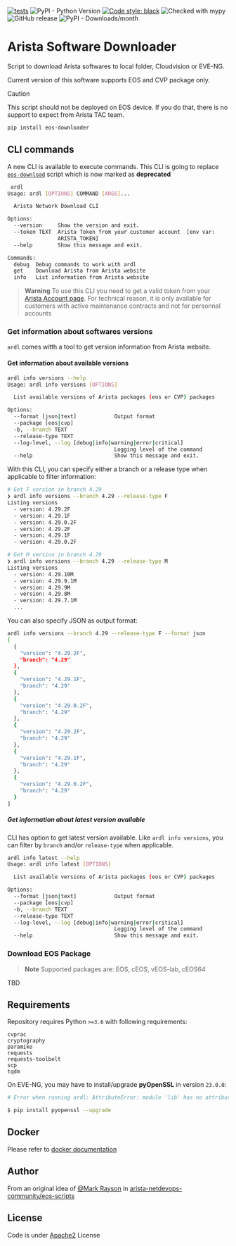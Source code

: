 [![tests](https://github.com/titom73/eos-downloader/actions/workflows/pr-management.yml/badge.svg?event=push)](https://github.com/titom73/eos-downloader/actions/workflows/pr-management.yml)
![PyPI - Python Version](https://img.shields.io/pypi/pyversions/eos-downloader)
[![Code style: black](https://img.shields.io/badge/code%20style-black-000000.svg)](https://github.com/psf/black)
![Checked with mypy](http://www.mypy-lang.org/static/mypy_badge.svg)
![GitHub release](https://img.shields.io/github/v/release/titom73/arista-downloader)
![PyPI - Downloads/month](https://img.shields.io/pypi/dm/eos-downloader)

<!--
[![pre-commit](https://img.shields.io/badge/pre--commit-enabled-brightgreen?logo=pre-commit&logoColor=white)](https://github.com/pre-commit/pre-commit)
!-->

# Arista Software Downloader

Script to download Arista softwares to local folder, Cloudvision or EVE-NG.

Current version of this software supports EOS and CVP package only.

> [!CAUTION]
> This script should not be deployed on EOS device. If you do that, there is no support to expect from Arista TAC team.


```bash
pip install eos-downloader
```

## CLI commands

A new CLI is available to execute commands. This CLI is going to replace [`eos-download`](./bin/README.md) script which is now marked as __deprecated__

```bash
 ardl
Usage: ardl [OPTIONS] COMMAND [ARGS]...

  Arista Network Download CLI

Options:
  --version     Show the version and exit.
  --token TEXT  Arista Token from your customer account  [env var:
                ARISTA_TOKEN]
  --help        Show this message and exit.

Commands:
  debug  Debug commands to work with ardl
  get    Download Arista from Arista website
  info   List information from Arista website
```

> **Warning**
> To use this CLI you need to get a valid token from your [Arista Account page](https://www.arista.com/en/users/profile).
> For technical reason, it is only available for customers with active maintenance contracts and not for personnal accounts

### Get information about softwares versions

`ardl` comes witth a tool to get version information from Arista website.

#### Get information about available versions

```bash
ardl info versions --help
Usage: ardl info versions [OPTIONS]

  List available versions of Arista packages (eos or CVP) packages

Options:
  --format [json|text]            Output format
  --package [eos|cvp]
  -b, --branch TEXT
  --release-type TEXT
  --log-level, --log [debug|info|warning|error|critical]
                                  Logging level of the command
  --help                          Show this message and exit.
```

With this CLI, you can specify either a branch or a release type when applicable to filter information:

```bash
# Get F version in branch 4.29
❯ ardl info versions --branch 4.29 --release-type F
Listing versions
  - version: 4.29.2F
  - version: 4.29.1F
  - version: 4.29.0.2F
  - version: 4.29.2F
  - version: 4.29.1F
  - version: 4.29.0.2F

# Get M version in branch 4.29
❯ ardl info versions --branch 4.29 --release-type M
Listing versions
  - version: 4.29.10M
  - version: 4.29.9.1M
  - version: 4.29.9M
  - version: 4.29.8M
  - version: 4.29.7.1M
  ...
```

You can also specify JSON as output format:

```bash
ardl info versions --branch 4.29 --release-type F --format json
[
  {
    "version": "4.29.2F",
    "branch": "4.29"
  },
  {
    "version": "4.29.1F",
    "branch": "4.29"
  },
  {
    "version": "4.29.0.2F",
    "branch": "4.29"
  },
  {
    "version": "4.29.2F",
    "branch": "4.29"
  },
  {
    "version": "4.29.1F",
    "branch": "4.29"
  },
  {
    "version": "4.29.0.2F",
    "branch": "4.29"
  }
]
```

##### Get information about latest version available

CLI has option to get latest version available. Like `ardl info versions`, you can filter by `branch` and/or `release-type` when applicable.

```bash
ardl info latest --help
Usage: ardl info latest [OPTIONS]

  List available versions of Arista packages (eos or CVP) packages

Options:
  --format [json|text]            Output format
  --package [eos|cvp]
  -b, --branch TEXT
  --release-type TEXT
  --log-level, --log [debug|info|warning|error|critical]
                                  Logging level of the command
  --help                          Show this message and exit.
```

### Download EOS Package

> **Note**
> Supported packages are: EOS, cEOS, vEOS-lab, cEOS64

TBD

## Requirements

Repository requires Python `>=3.6` with following requirements:

```requirements
cvprac
cryptography
paramiko
requests
requests-toolbelt
scp
tqdm
```

On EVE-NG, you may have to install/upgrade __pyOpenSSL__ in version `23.0.0`:

```bash
# Error when running ardl: AttributeError: module 'lib' has no attribute 'X509_V_FLAG_CB_ISSUER_CHECK'

$ pip install pyopenssl --upgrade
```

## Docker

Please refer to [docker documentation](docs/docker.md)

## Author

From an original idea of [@Mark Rayson](https://github.com/Sparky-python) in [arista-netdevops-community/eos-scripts](https://github.com/arista-netdevops-community/eos-scripts)

## License

Code is under [Apache2](LICENSE) License

